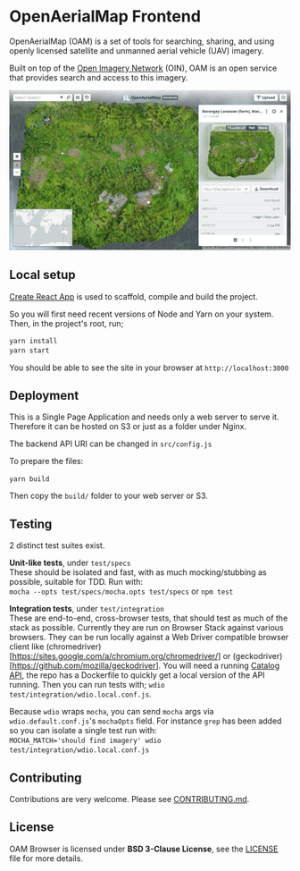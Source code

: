 # OpenAerialMap Frontend

OpenAerialMap (OAM) is a set of tools for searching, sharing, and using openly licensed satellite and unmanned aerial vehicle (UAV) imagery.

Built on top of the [Open Imagery Network](https://openimagerynetwork.github.io/) (OIN), OAM is an open service that provides search and access to this imagery.

![](./contrib/oam_screenshot.jpg)

## Local setup

[Create React App](https://github.com/facebookincubator/create-react-app) is used to scaffold, compile and build the project.

So you will first need recent versions of Node and Yarn on your system. Then, in the project's root, run;

```bash
yarn install
yarn start
```

You should be able to see the site in your browser at `http://localhost:3000`

## Deployment

This is a Single Page Application and needs only a web server to serve it. Therefore it can be hosted on S3 or just
as a folder under Nginx.

The backend API URI can be changed in `src/config.js`

To prepare the files:

`yarn build`

Then copy the `build/` folder to your web server or S3.

## Testing
2 distinct test suites exist.

**Unit-like tests**, under `test/specs`    
These should be isolated and fast, with as much mocking/stubbing as possible, suitable for TDD. Run with:    
`mocha --opts test/specs/mocha.opts test/specs` or `npm test`

**Integration tests**, under `test/integration`    
These are end-to-end, cross-browser tests, that should test as much of the stack as possible. Currently they are run on Browser Stack against various browsers. They can be run locally against a Web Driver compatible browser client like (chromedriver)[https://sites.google.com/a/chromium.org/chromedriver/] or (geckodriver)[https://github.com/mozilla/geckodriver]. 
You will need a running [Catalog API](https://github.com/hotosm/oam-catalog), the repo has a Dockerfile to quickly get
a local version of the API running. Then you can run tests with;
`wdio test/integration/wdio.local.conf.js`.

Because `wdio` wraps `mocha`, you can send `mocha` args via `wdio.default.conf.js`'s `mochaOpts` field. For instance `grep` has been added so you can isolate a single test run with:    
`MOCHA_MATCH='should find imagery' wdio test/integration/wdio.local.conf.js`

## Contributing

Contributions are very welcome. Please see [CONTRIBUTING.md](./CONTRIBUTING.md).

## License
OAM Browser is licensed under **BSD 3-Clause License**, see the [LICENSE](LICENSE) file for more details.
